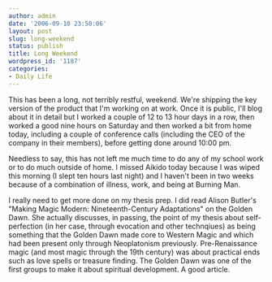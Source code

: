 ```yaml
---
author: admin
date: '2006-09-10 23:50:06'
layout: post
slug: long-weekend
status: publish
title: Long Weekend
wordpress_id: '1187'
categories:
- Daily Life
---
```

This has been a long, not terribly restful, weekend. We're shipping the key version of the product that I'm working on at work. Once it is public, I'll blog about it in detail but I worked a couple of 12 to 13 hour days in a row, then worked a good nine hours on Saturday and then worked a bit from home today, including a couple of conference calls (including the CEO of the company in their members), before getting done around 10:00 pm.

Needless to say, this has not left me much time to do any of my school work or to do much outside of home. I missed Aikido today because I was wiped this morning (I slept ten hours last night) and I haven't been in two weeks because of a combination of illness, work, and being at Burning Man.

I really need to get more done on my thesis prep. I did read Alison Butler's "Making Magic Modern: Nineteenth-Century Adaptations" on the Golden Dawn. She actually discusses, in passing, the point of my thesis about self-perfection (in her case, through evocation and other technqiues) as being something that the Golden Dawn made core to Western Magic and which had been present only through Neoplatonism previously. Pre-Renaissance magic (and most magic through the 19th century) was about practical ends such as love spells or treasure finding. The Golden Dawn was one of the first groups to make it about spiritual development. A good article.
